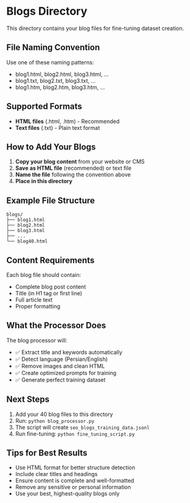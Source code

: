 # Blogs Directory

This directory contains your blog files for fine-tuning dataset creation.

## File Naming Convention

Use one of these naming patterns:
- blog1.html, blog2.html, blog3.html, ...
- blog1.txt, blog2.txt, blog3.txt, ...
- blog1.htm, blog2.htm, blog3.htm, ...

## Supported Formats

- **HTML files** (.html, .htm) - Recommended
- **Text files** (.txt) - Plain text format

## How to Add Your Blogs

1. **Copy your blog content** from your website or CMS
2. **Save as HTML file** (recommended) or text file
3. **Name the file** following the convention above
4. **Place in this directory**

## Example File Structure

```
blogs/
├── blog1.html
├── blog2.html
├── blog3.html
├── ...
└── blog40.html
```

## Content Requirements

Each blog file should contain:
- Complete blog post content
- Title (in H1 tag or first line)
- Full article text
- Proper formatting

## What the Processor Does

The blog processor will:
- ✅ Extract title and keywords automatically
- ✅ Detect language (Persian/English)
- ✅ Remove images and clean HTML
- ✅ Create optimized prompts for training
- ✅ Generate perfect training dataset

## Next Steps

1. Add your 40 blog files to this directory
2. Run: `python blog_processor.py`
3. The script will create `seo_blogs_training_data.jsonl`
4. Run fine-tuning: `python fine_tuning_script.py`

## Tips for Best Results

- Use HTML format for better structure detection
- Include clear titles and headings
- Ensure content is complete and well-formatted
- Remove any sensitive or personal information
- Use your best, highest-quality blogs only
